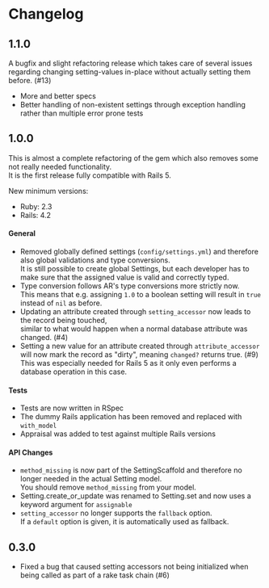 # Changelog

## 1.1.0

A bugfix and slight refactoring release which takes care of several issues regarding
changing setting-values in-place without actually setting them before. (#13)

* More and better specs
* Better handling of non-existent settings through exception handling rather than multiple error prone tests

## 1.0.0

This is almost a complete refactoring of the gem which also removes some not really needed functionality.  
It is the first release fully compatible with Rails 5.  

New minimum versions:

* Ruby: 2.3
* Rails: 4.2

#### General

* Removed globally defined settings (`config/settings.yml`) and therefore also global validations and type conversions.  
  It is still possible to create global Settings, but each developer has to make sure that the assigned
  value is valid and correctly typed.
* Type conversion follows AR's type conversions more strictly now.  
  This means that e.g. assigning `1.0` to a boolean setting will result in `true` instead of `nil` as before.
* Updating an attribute created through `setting_accessor` now leads to the record being touched,  
  similar to what would happen when a normal database attribute was changed. (#4)
* Setting a new value for an attribute created through `attribute_accessor` will now mark
  the record as "dirty", meaning `changed?` returns true. (#9)  
  This was especially needed for Rails 5 as it only even performs a database operation in this case.  

#### Tests

* Tests are now written in RSpec
* The dummy Rails application has been removed and replaced with `with_model`
* Appraisal was added to test against multiple Rails versions

#### API Changes

* `method_missing` is now part of the SettingScaffold and therefore no longer needed in the actual Setting model.  
   You should remove `method_missing` from your model.
* Setting.create_or_update was renamed to Setting.set and now uses a keyword argument for `assignable`
* `setting_accessor` no longer supports the `fallback` option.  
   If a `default` option is given, it is automatically used as fallback.

## 0.3.0

* Fixed a bug that caused setting accessors not being initialized when being called as part of a rake task chain (#6)
